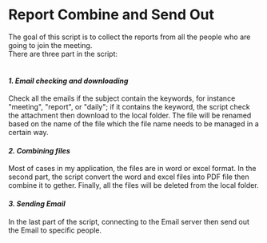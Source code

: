 <h1>Report Combine and Send Out</h1>
<div>
  <p>
    The goal of this script is to collect the reports from all the people who are going to join the meeting. <br>
    There are three part in the script:<br><br>
       <h4><i>1. Email checking and downloading<br></i></h4>
        Check all the emails if the subject contain the keywords, for instance "meeting", "report", or "daily"; if it contains the keyword, the script check the attachment then download to the local folder. The file will be renamed based on the name of the file which the file name needs to be managed in a certain way.<br>
      <h4><i>2. Combining files<br></i></h4>
        Most of cases in my application, the files are in word or excel format. In the second part, the script convert the word and excel files into PDF file then combine it to gether. Finally, all the files will be deleted from the local folder.<br>
      <h4><i>3. Sending Email<br></i></h4>
        In the last part of the script, connecting to the Email server then send out the Email to specific people.
  </P>
</div>
